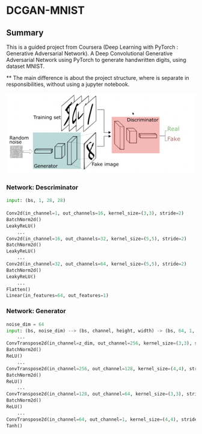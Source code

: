 # DCGAN-MNIST

## Summary

This is a guided project from Coursera (Deep Learning with PyTorch : Generative Adversarial Network). 
A Deep Convolutional Generative Adversarial Network using PyTorch to generate handwritten digits, using dataset MNIST.

** The main difference is about the project structure, where is separate in responsibilities, without using a jupyter notebook.

![Net](docs/DCGAN.png)

### Network: Descriminator

```python
input: (bs, 1, 28, 28)

Conv2d(in_channel=1, out_channels=16, kernel_size=(3,3), stride=2)      # (bs, 16, 13, 13)
BatchNorm2d()                                                           # (bs, 16, 13, 13)
LeakyReLU()                                                             # (bs, 16, 13, 13)
    ...
Conv2d(in_channel=16, out_channels=32, kernel_size=(5,5), stride=2)     # (bs, 32, 5, 5)
BatchNorm2d()                                                           # (bs, 32, 5, 5)
LeakyReLU()                                                             # (bs, 32, 5, 5)
    ...
Conv2d(in_channel=32, out_channels=64, kernel_size=(5,5), stride=2)     # (bs, 64, 1, 1)
BatchNorm2d()                                                           # (bs, 64, 1, 1)
LeakyReLU()                                                             # (bs, 64, 1, 1)
    ...
Flatten()                                                               # (bs, 64)
Linear(in_features=64, out_features=1)                                  # (bs, 1)
```

### Network: Generator

```python
noise_dim = 64
input: (bs, noise_dim) --> (bs, channel, height, width) -> (bs, 64, 1, 1)
    ...
ConvTranspose2d(in_channel=z_dim, out_channel=256, kernel_size=(3,3), stride=2)             # (bs, 256, 3, 3)
BatchNorm2d()                                                                               # (bs, 256, 3, 3)
ReLU()                                                                                      # (bs, 256, 3, 3)
    ...
ConvTranspose2d(in_channel=256, out_channel=128, kernel_size=(4,4), stride=2)               # (bs, 128, 6, 6)
BatchNorm2d()                                                                               # (bs, 128, 6, 6)
ReLU()                                                                                      # (bs, 128, 6, 6)
    ...
ConvTranspose2d(in_channel=128, out_channel=64, kernel_size=(3,3), stride=2)                # (bs, 64, 13, 13)
BatchNorm2d()                                                                               # (bs, 64, 13, 13)
ReLU()                                                                                      # (bs, 64, 13, 13)
    ...
ConvTranspose2d(in_channel=64, out_channel=1, kernel_size=(4,4), stride=2)                  # (bs, 1, 28, 28)
Tanh()
```
